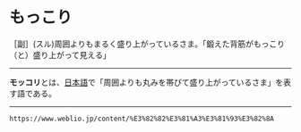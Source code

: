 # もっこり

［副］(スル)周囲よりもまるく盛り上がっているさま。「鍛えた背筋がもっこり（と）盛り上がって見える」

---
**モッコリ**とは、[日本語](https://www.weblio.jp/content/%E6%97%A5%E6%9C%AC%E8%AA%9E "日本語の意味")で「周囲よりも丸みを帯びて盛り上がっているさま」を表す語である。

---
`https://www.weblio.jp/content/%E3%82%82%E3%81%A3%E3%81%93%E3%82%8A`